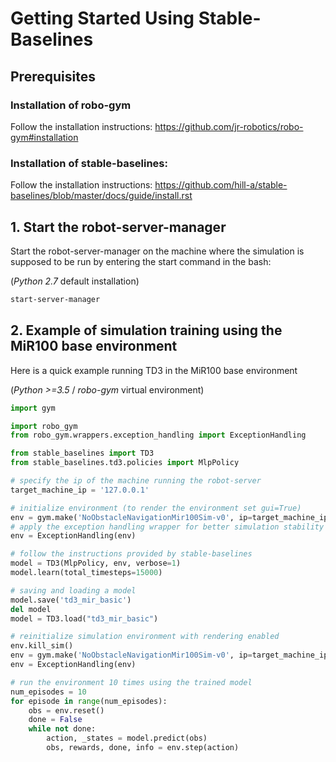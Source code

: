 # Getting Started Using Stable-Baselines

## Prerequisites
### Installation of robo-gym
Follow the installation instructions: https://github.com/jr-robotics/robo-gym#installation

### Installation of stable-baselines: 
Follow the installation instructions: https://github.com/hill-a/stable-baselines/blob/master/docs/guide/install.rst

## 1. Start the robot-server-manager
Start the robot-server-manager on the machine where the simulation is supposed to be run by entering the start command in the bash:

(_Python 2.7_ default installation)
```bash
start-server-manager
```


## 2. Example of simulation training using the MiR100 base environment
Here is a quick example running TD3 in the MiR100 base environment

(_Python >=3.5_ / _robo-gym_ virtual environment)
```python
import gym

import robo_gym
from robo_gym.wrappers.exception_handling import ExceptionHandling

from stable_baselines import TD3
from stable_baselines.td3.policies import MlpPolicy

# specify the ip of the machine running the robot-server
target_machine_ip = '127.0.0.1'

# initialize environment (to render the environment set gui=True)
env = gym.make('NoObstacleNavigationMir100Sim-v0', ip=target_machine_ip, gui=False)
# apply the exception handling wrapper for better simulation stability
env = ExceptionHandling(env)

# follow the instructions provided by stable-baselines
model = TD3(MlpPolicy, env, verbose=1)
model.learn(total_timesteps=15000)

# saving and loading a model
model.save('td3_mir_basic')
del model 
model = TD3.load("td3_mir_basic")

# reinitialize simulation environment with rendering enabled
env.kill_sim() 
env = gym.make('NoObstacleNavigationMir100Sim-v0', ip=target_machine_ip, gui=True)
env = ExceptionHandling(env)

# run the environment 10 times using the trained model
num_episodes = 10
for episode in range(num_episodes):
    obs = env.reset()
    done = False
    while not done:
        action, _states = model.predict(obs)
        obs, rewards, done, info = env.step(action)
```